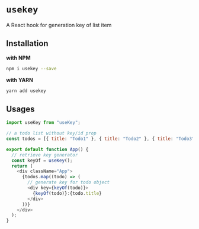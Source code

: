 # `usekey`

A React hook for generation key of list item

## Installation

**with NPM**

```bash
npm i usekey --save
```

**with YARN**

```bash
yarn add usekey
```

## Usages

```js
import useKey from "useKey";

// a todo list without key/id prop
const todos = [{ title: "Todo1" }, { title: "Todo2" }, { title: "Todo3" }];

export default function App() {
  // retrieve key generator
  const keyOf = useKey();
  return (
    <div className="App">
      {todos.map((todo) => (
        // generate key for todo object
        <div key={keyOf(todo)}>
          {keyOf(todo)}:{todo.title}
        </div>
      ))}
    </div>
  );
}
```
